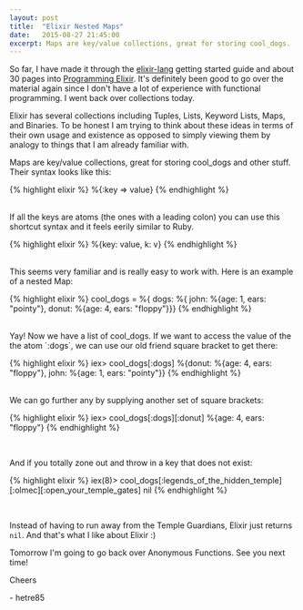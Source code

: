 ```yaml
---
layout: post
title:  "Elixir Nested Maps"
date:   2015-08-27 21:45:00
excerpt: Maps are key/value collections, great for storing cool_dogs.
---
```


So far, I have made it through the [elixir-lang](http://elixir-lang.org) getting started guide and about 30 pages into [Programming Elixir](https://pragprog.com/book/elixir/programming-elixir). It's definitely been good to go over the material again since I don't have a lot of experience with functional programming. I went back over collections today. 

Elixir has several collections including Tuples, Lists, Keyword Lists, Maps, and Binaries. To be honest I am trying to think about these ideas in terms of their own usage and existence as opposed to simply viewing them by analogy to things that I am already familiar with.

Maps are key/value collections, great for storing cool_dogs and other stuff. Their syntax looks like this:


{% highlight elixir %}
%{:key => value}
{% endhighlight %}

<br>
If all the keys are atoms (the ones with a leading colon) you can use this shortcut syntax and it feels eerily similar to Ruby.

{% highlight elixir %}
%{key: value, k: v}
{% endhighlight %}

<br>
This seems very familiar and is really easy to work with. Here is an example of a nested Map:

{% highlight elixir %}
cool_dogs = %{ dogs: %{ john: %{age: 1, ears: "pointy"}, donut: %{age: 4, ears: "floppy"}}}
{% endhighlight %}

<br>
Yay! Now we have a list of cool_dogs. If we want to access the value of the the atom `:dogs`, we can use our old friend square bracket to get there:

{% highlight elixir %}
iex> cool_dogs[:dogs]
%{donut: %{age: 4, ears: "floppy"}, john: %{age: 1, ears: "pointy"}}
{% endhighlight %}

<br>
We can go further any by supplying another set of square brackets:

{% highlight elixir %}
iex> cool_dogs[:dogs][:donut]
%{age: 4, ears: "floppy"}
{% endhighlight %}

<br>

And if you totally zone out and throw in a key that does not exist:

{% highlight elixir %}
iex(8)> cool_dogs[:legends_of_the_hidden_temple][:olmec][:open_your_temple_gates]
nil
{% endhighlight %}

<br>

Instead of having to run away from the Temple Guardians, Elixir just returns `nil`. And that's what I like about Elixir :)

Tomorrow I'm going to go back over Anonymous Functions. See you next time!

Cheers

\- hetre85





